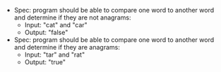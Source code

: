 <!-- check anagram-->

- Spec: program should be able to compare one word to another word and determine if they are not anagrams:
  - Input: "cat" and "car"
  - Output: "false"
- Spec: program should be able to compare one word to another word and determine if they are anagrams:
  - Input: "tar" and "rat"
  - Output: "true"
